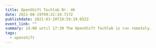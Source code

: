 ```yaml
---
title: OpenShift Techlab Nr. 46
date: 2021-08-19T09:22:19.717Z
publishdate: 2021-03-10T10:59:19.052Z
event_link: ""
summary: 14:00 until 17:30 The OpenShift Techlab is run remotely.
tags:
  - openshift
---
```

